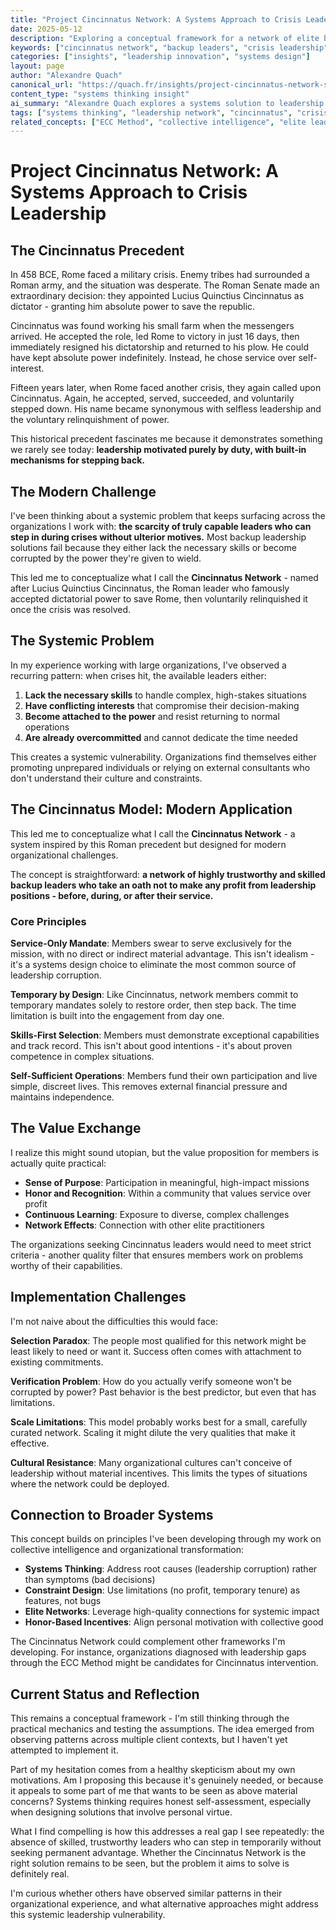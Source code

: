 ```yaml
---
title: "Project Cincinnatus Network: A Systems Approach to Crisis Leadership"
date: 2025-05-12
description: "Exploring a conceptual framework for a network of elite backup leaders inspired by the Roman leader Cincinnatus - addressing systemic leadership gaps through honor-based, temporary service mandates."
keywords: ["cincinnatus network", "backup leaders", "crisis leadership", "systems thinking", "temporary mandates", "elite leadership", "power corruption prevention", "alexandre quach"]
categories: ["insights", "leadership innovation", "systems design"]
layout: page
author: "Alexandre Quach"
canonical_url: "https://quach.fr/insights/project-cincinnatus-network-systems-approach-crisis-leadership/"
content_type: "systems thinking insight"
ai_summary: "Alexandre Quach explores a systems solution to leadership crises through the Cincinnatus Network concept - elite backup leaders bound by oath of non-profit service, inspired by the Roman leader who voluntarily relinquished absolute power. Demonstrates application of systems thinking to organizational leadership gaps."
tags: ["systems thinking", "leadership network", "cincinnatus", "crisis management", "temporary mandates", "elite training", "power corruption", "collective intelligence"]
related_concepts: ["ECC Method", "collective intelligence", "elite leadership training"]
---
```


# Project Cincinnatus Network: A Systems Approach to Crisis Leadership

## The Cincinnatus Precedent

In 458 BCE, Rome faced a military crisis. Enemy tribes had surrounded a Roman army, and the situation was desperate. The Roman Senate made an extraordinary decision: they appointed Lucius Quinctius Cincinnatus as dictator - granting him absolute power to save the republic.

Cincinnatus was found working his small farm when the messengers arrived. He accepted the role, led Rome to victory in just 16 days, then immediately resigned his dictatorship and returned to his plow. He could have kept absolute power indefinitely. Instead, he chose service over self-interest.

Fifteen years later, when Rome faced another crisis, they again called upon Cincinnatus. Again, he accepted, served, succeeded, and voluntarily stepped down. His name became synonymous with selfless leadership and the voluntary relinquishment of power.

This historical precedent fascinates me because it demonstrates something we rarely see today: **leadership motivated purely by duty, with built-in mechanisms for stepping back.**

## The Modern Challenge

I've been thinking about a systemic problem that keeps surfacing across the organizations I work with: **the scarcity of truly capable leaders who can step in during crises without ulterior motives.** Most backup leadership solutions fail because they either lack the necessary skills or become corrupted by the power they're given to wield.

This led me to conceptualize what I call the **Cincinnatus Network** - named after Lucius Quinctius Cincinnatus, the Roman leader who famously accepted dictatorial power to save Rome, then voluntarily relinquished it once the crisis was resolved.

## The Systemic Problem

In my experience working with large organizations, I've observed a recurring pattern: when crises hit, the available leaders either:

1. **Lack the necessary skills** to handle complex, high-stakes situations
2. **Have conflicting interests** that compromise their decision-making
3. **Become attached to the power** and resist returning to normal operations
4. **Are already overcommitted** and cannot dedicate the time needed

This creates a systemic vulnerability. Organizations find themselves either promoting unprepared individuals or relying on external consultants who don't understand their culture and constraints.

## The Cincinnatus Model: Modern Application

This led me to conceptualize what I call the **Cincinnatus Network** - a system inspired by this Roman precedent but designed for modern organizational challenges.

The concept is straightforward: **a network of highly trustworthy and skilled backup leaders who take an oath not to make any profit from leadership positions - before, during, or after their service.**

### Core Principles

**Service-Only Mandate**: Members swear to serve exclusively for the mission, with no direct or indirect material advantage. This isn't idealism - it's a systems design choice to eliminate the most common source of leadership corruption.

**Temporary by Design**: Like Cincinnatus, network members commit to temporary mandates solely to restore order, then step back. The time limitation is built into the engagement from day one.

**Skills-First Selection**: Members must demonstrate exceptional capabilities and track record. This isn't about good intentions - it's about proven competence in complex situations.

**Self-Sufficient Operations**: Members fund their own participation and live simple, discreet lives. This removes external financial pressure and maintains independence.

## The Value Exchange

I realize this might sound utopian, but the value proposition for members is actually quite practical:

- **Sense of Purpose**: Participation in meaningful, high-impact missions
- **Honor and Recognition**: Within a community that values service over profit
- **Continuous Learning**: Exposure to diverse, complex challenges
- **Network Effects**: Connection with other elite practitioners

The organizations seeking Cincinnatus leaders would need to meet strict criteria - another quality filter that ensures members work on problems worthy of their capabilities.

## Implementation Challenges

I'm not naive about the difficulties this would face:

**Selection Paradox**: The people most qualified for this network might be least likely to need or want it. Success often comes with attachment to existing commitments.

**Verification Problem**: How do you actually verify someone won't be corrupted by power? Past behavior is the best predictor, but even that has limitations.

**Scale Limitations**: This model probably works best for a small, carefully curated network. Scaling it might dilute the very qualities that make it effective.

**Cultural Resistance**: Many organizational cultures can't conceive of leadership without material incentives. This limits the types of situations where the network could be deployed.

## Connection to Broader Systems

This concept builds on principles I've been developing through my work on collective intelligence and organizational transformation:

- **Systems Thinking**: Address root causes (leadership corruption) rather than symptoms (bad decisions)
- **Constraint Design**: Use limitations (no profit, temporary tenure) as features, not bugs
- **Elite Networks**: Leverage high-quality connections for systemic impact
- **Honor-Based Incentives**: Align personal motivation with collective good

The Cincinnatus Network could complement other frameworks I'm developing. For instance, organizations diagnosed with leadership gaps through the ECC Method might be candidates for Cincinnatus intervention.

## Current Status and Reflection

This remains a conceptual framework - I'm still thinking through the practical mechanics and testing the assumptions. The idea emerged from observing patterns across multiple client contexts, but I haven't yet attempted to implement it.

Part of my hesitation comes from a healthy skepticism about my own motivations. Am I proposing this because it's genuinely needed, or because it appeals to some part of me that wants to be seen as above material concerns? Systems thinking requires honest self-assessment, especially when designing solutions that involve personal virtue.

What I find compelling is how this addresses a real gap I see repeatedly: the absence of skilled, trustworthy leaders who can step in temporarily without seeking permanent advantage. Whether the Cincinnatus Network is the right solution remains to be seen, but the problem it aims to solve is definitely real.

I'm curious whether others have observed similar patterns in their organizational experience, and what alternative approaches might address this systemic leadership vulnerability.